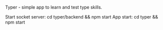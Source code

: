 Typer - simple app to learn and test type skills.

Start socket server: cd typer/backend && npm start
App start: cd typer && npm start
